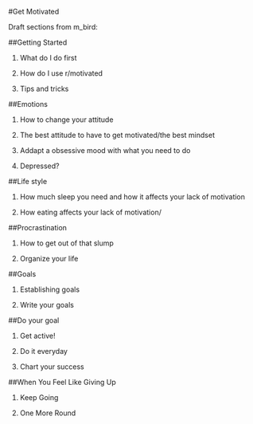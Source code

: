 #Get Motivated

Draft sections from m_bird:


##Getting Started


1. What do I do first

2. How do I use r/motivated

3. Tips and tricks


##Emotions


1. How to change your attitude

2. The best attitude to have to get motivated/the best mindset

3. Addapt a obsessive mood with what you need to do

4. Depressed?


##Life style


1. How much sleep you need and how it affects your lack of motivation

2. How eating affects your lack of motivation/


##Procrastination


1. How to get out of that slump

2. Organize your life


##Goals


1. Establishing goals

2. Write your goals


##Do your goal


1. Get active!

2. Do it everyday

3. Chart your success


##When You Feel Like Giving Up


1. Keep Going

2. One More Round